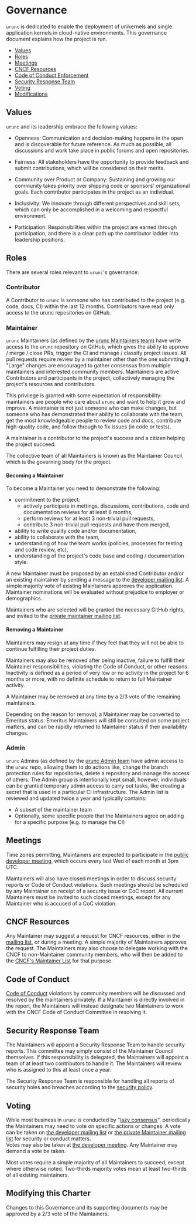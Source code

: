 # Governance

`urunc` is dedicated to enable the deployment of unikernels and single
application kernels in cloud-native environments. This governance document
explains how the project is run.

- [Values](#values)
- [Roles](#roles)
- [Meetings](#meetings)
- [CNCF Resources](#cncf-resources)
- [Code of Conduct Enforcement](#code-of-conduct)
- [Security Response Team](#security-response-team)
- [Voting](#voting)
- [Modifications](#modifying-this-charter)

## Values

`urunc` and its leadership embrace the following values:

* Openness: Communication and decision-making happens in the open and is
  discoverable for future reference. As much as possible, all discussions and
  work take place in public forums and open repositories.

* Fairness: All stakeholders have the opportunity to provide feedback and
  submit contributions, which will be considered on their merits.

* Community over Product or Company: Sustaining and growing our community takes
  priority over shipping code or sponsors' organizational goals.  Each
  contributor participates in the project as an individual.

* Inclusivity: We innovate through different perspectives and skill sets, which
  can only be accomplished in a welcoming and respectful environment.

* Participation: Responsibilities within the project are earned through
  participation, and there is a clear path up the contributor ladder into
  leadership positions.

## Roles

There are several roles relevant to `urunc`'s governance:

### Contributor

A Contributor to `urunc` is someone who has contributed to the project (e.g. code,
docs, CI) within the last 12 months. Contributors have read only access to the
urunc repositories on GitHub.

### Maintainer

`urunc` Maintainers (as defined by the [urunc Maintainers
team](https://github.com/orgs/urunc-dev/teams/maintainers)) have write access
to the `urunc` repository on GitHub, which gives the ability to approve / merge /
close PRs, trigger the CI and manage / classify project issues. All pull
requests require review by a maintainer other than the one submitting it.
"Large" changes are encouraged to gather consensus from multiple maintainers and
interested community members. Maintainers are active Contributors and
participants in the project, collectively managing the project's resources and
contributors.

This privilege is granted with some expectation of responsibility: maintainers
are people who care about `urunc` and want to help it grow and improve. A
maintainer is not just someone who can make changes, but someone who has
demonstrated their ability to collaborate with the team, get the most
knowledgeable people to review code and docs, contribute high-quality code, and
follow through to fix issues (in code or tests).

A maintainer is a contributor to the project's success and a citizen helping
the project succeed.

The collective team of all Maintainers is known as the Maintainer Council, which
is the governing body for the project.

#### Becoming a Maintainer

To become a Maintainer you need to demonstrate the following:

  * commitment to the project:
    * actively participate in mettings, discussions, contributions, code and
      documentation reviews for at least 6 months,
    * perform reviews for at least 3 non-trivial pull requests,
    * contribute 3 non-trivial pull requests and have them merged,
  * ability to write quality code and/or documentation,
  * ability to collaborate with the team,
  * understanding of how the team works (policies, processes for testing and
    code review, etc),
  * understanding of the project's code base and coding / documentation
    style.

A new Maintainer must be proposed by an established Contributor and/or an
existing maintainer by sending a message to the [developer mailing
list](mailto:dev@urunc.io). A simple majority vote of existing Maintainers
approves the application. Maintainer nominations will be evaluated without
prejudice to employer or demographics.

Maintainers who are selected will be granted the necessary GitHub rights,
and invited to the [private maintainer mailing list](mailto:dev-priv@urunc.io).

#### Removing a Maintainer

Maintainers may resign at any time if they feel that they will not be able to
continue fulfilling their project duties.

Maintainers may also be removed after being inactive, failure to fulfill their
Maintainer responsibilities, violating the Code of Conduct, or other reasons.
Inactivity is defined as a period of very low or no activity in the project for
6 months or more, with no definite schedule to return to full Maintainer
activity.

A Maintainer may be removed at any time by a 2/3 vote of the remaining maintainers.

Depending on the reason for removal, a Maintainer may be converted to Emeritus
status. Emeritus Maintainers will still be consulted on some project matters,
and can be rapidly returned to Maintainer status if their availability changes.

### Admin

`urunc` Admins (as defined by the [urunc Admin
team](https://github.com/orgs/urunc-dev/teams/admins) have admin access to the
`urunc` repo, allowing them to do actions like, change the branch protection
rules for repositories, delete a repository and manage the access of others.
The Admin group is intentionally kept small, however, individuals can
be granted temporary admin access to carry out tasks, like creating a secret
that is used in a particular CI infrastructure.
The Admin list is reviewed and updated twice a year and typically contains:
- A subset of the maintainer team
- Optionally, some specific people that the Maintainers agree on adding for a
  specific purpose (e.g. to manage the CI)

## Meetings

Time zones permitting, Maintainers are expected to participate in the [public
developer
meeting](https://github.com/urunc-dev/urunc/?tab=readme-ov-file#community-and-meetings),
which occurs every last Wed of each month at 3pm UTC.

Maintainers will also have closed meetings in order to discuss security reports
or Code of Conduct violations. Such meetings should be scheduled by any
Maintainer on receipt of a security issue or CoC report. All current Maintainers
must be invited to such closed meetings, except for any Maintainer who is
accused of a CoC violation.

## CNCF Resources

Any Maintainer may suggest a request for CNCF resources, either in the [mailing
list](mailto:cncf-urunc-maintainers@lists.cncf.io), or during a meeting.  A
simple majority of Maintainers approves the request.  The Maintainers may also
choose to delegate working with the CNCF to non-Maintainer community members,
who will then be added to the [CNCF's Maintainer
List](https://github.com/cncf/foundation/blob/main/project-maintainers.csv) for
that purpose.

## Code of Conduct

[Code of Conduct](./Code-of-Conduct.md) violations by community members will be
discussed and resolved by the maintainers privately. If a Maintainer is
directly involved in the report, the Maintainers will instead designate two
Maintainers to work with the CNCF Code of Conduct Committee in resolving it.

## Security Response Team

The Maintainers will appoint a Security Response Team to handle security reports.
This committee may simply consist of the Maintainer Council themselves.  If this
responsibility is delegated, the Maintainers will appoint a team of at least two 
contributors to handle it. The Maintainers will review who is assigned to this
at least once a year.

The Security Response Team is responsible for handling all reports of security
holes and breaches according to the [security policy](./security.md).

## Voting

While most business in `urunc` is conducted by "[lazy consensus](https://community.apache.org/committers/lazyConsensus.html)", 
periodically the Maintainers may need to vote on specific actions or changes.
A vote can be taken on [the developer mailing list](mailto:dev@urunc.io) or
[the private Maintainer mailing list](mailto:dev-priv@urunc.io) for security or conduct matters.  
Votes may also be taken at [the developer meeting](./meetings.md). Any Maintainer may
demand a vote be taken.

Most votes require a simple majority of all Maintainers to succeed, except where
otherwise noted. Two-thirds majority votes mean at least two-thirds of all 
existing maintainers.

## Modifying this Charter

Changes to this Governance and its supporting documents may be approved by a
2/3 vote of the Maintainers.
